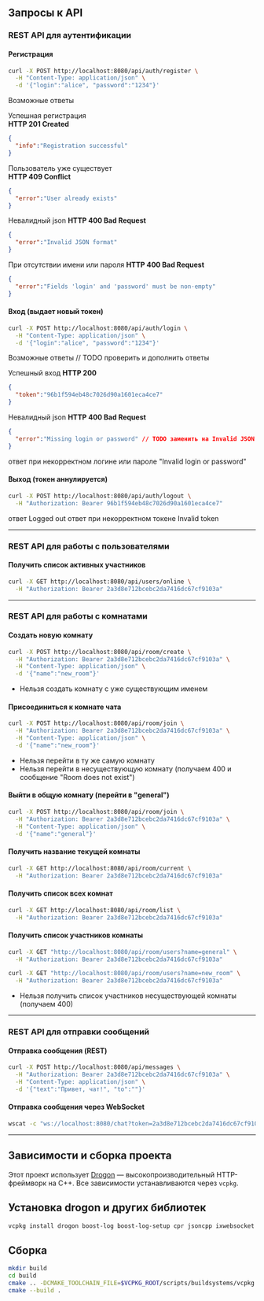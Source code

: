 ## Запросы к API

### REST API для аутентификации

#### Регистрация
```bash
curl -X POST http://localhost:8080/api/auth/register \
  -H "Content-Type: application/json" \
  -d '{"login":"alice", "password":"1234"}'
```

Возможные ответы

Успешная регистрация  
**HTTP 201 Created**
```json
{
  "info":"Registration successful"
}
```

Пользователь уже существует  
**HTTP 409 Conflict**
```json
{
  "error":"User already exists"
}
```

Невалидный json
**HTTP 400 Bad Request**
```json
{
  "error":"Invalid JSON format"
}
```

При отсутствии имени или пароля
**HTTP 400 Bad Request**
```json
{
  "error":"Fields 'login' and 'password' must be non-empty"
}
```

#### Вход (выдает новый токен)
```bash
curl -X POST http://localhost:8080/api/auth/login \
  -H "Content-Type: application/json" \
  -d '{"login":"alice", "password":"1234"}'
```

Возможные ответы // TODO проверить и дополнить ответы

Успешный вход
**HTTP 200**
```json
{
  "token":"96b1f594eb48c7026d90a1601eca4ce7"
}
```

Невалидный json
**HTTP 400 Bad Request**
```json
{
  "error":"Missing login or password" // TODO заменить на Invalid JSON format
}
```

ответ при некорректном логине или пароле "Invalid login or password"

#### Выход (токен аннулируется)
```bash
curl -X POST http://localhost:8080/api/auth/logout \
  -H "Authorization: Bearer 96b1f594eb48c7026d90a1601eca4ce7"
```

ответ Logged out
ответ при некорректном токене Invalid token

---

### REST API для работы с пользователями

#### Получить список активных участников
```bash
curl -X GET http://localhost:8080/api/users/online \
  -H "Authorization: Bearer 2a3d8e712bcebc2da7416dc67cf9103a"
```

---

### REST API для работы с комнатами

#### Создать новую комнату
```bash
curl -X POST http://localhost:8080/api/room/create \
  -H "Authorization: Bearer 2a3d8e712bcebc2da7416dc67cf9103a" \
  -H "Content-Type: application/json" \
  -d '{"name":"new_room"}'
```
- Нельзя создать комнату с уже существующим именем

#### Присоединиться к комнате чата
```bash
curl -X POST http://localhost:8080/api/room/join \
  -H "Authorization: Bearer 2a3d8e712bcebc2da7416dc67cf9103a" \
  -H "Content-Type: application/json" \
  -d '{"name":"new_room"}'
```
- Нельзя перейти в ту же самую комнату  
- Нельзя перейти в несуществующую комнату (получаем 400 и сообщение "Room does not exist")

#### Выйти в общую комнату (перейти в "general")
```bash
curl -X POST http://localhost:8080/api/room/join \
  -H "Authorization: Bearer 2a3d8e712bcebc2da7416dc67cf9103a" \
  -H "Content-Type: application/json" \
  -d '{"name":"general"}'
```

#### Получить название текущей комнаты
```bash
curl -X GET http://localhost:8080/api/room/current \
  -H "Authorization: Bearer 2a3d8e712bcebc2da7416dc67cf9103a"
```

#### Получить список всех комнат
```bash
curl -X GET http://localhost:8080/api/room/list \
  -H "Authorization: Bearer 2a3d8e712bcebc2da7416dc67cf9103a"
```

#### Получить список участников комнаты
```bash
curl -X GET "http://localhost:8080/api/room/users?name=general" \
  -H "Authorization: Bearer 2a3d8e712bcebc2da7416dc67cf9103a"

curl -X GET "http://localhost:8080/api/room/users?name=new_room" \
  -H "Authorization: Bearer 2a3d8e712bcebc2da7416dc67cf9103a"
```
- Нельзя получить список участников несуществующей комнаты (получаем 400)

---

### REST API для отправки сообщений

#### Отправка сообщения (REST)
```bash
curl -X POST http://localhost:8080/api/messages \
  -H "Authorization: Bearer 2a3d8e712bcebc2da7416dc67cf9103a" \
  -H "Content-Type: application/json" \
  -d '{"text":"Привет, чат!", "to":""}'
```

#### Отправка сообщения через WebSocket
```bash
wscat -c "ws://localhost:8080/chat?token=2a3d8e712bcebc2da7416dc67cf9103a"
```

---

## Зависимости и сборка проекта

Этот проект использует [Drogon](https://github.com/drogonframework/drogon) — высокопроизводительный HTTP-фреймворк на C++. Все зависимости устанавливаются через `vcpkg`.

## Установка drogon и других библиотек

```bash
vcpkg install drogon boost-log boost-log-setup cpr jsoncpp ixwebsocket openssl
```

## Сборка

```bash
mkdir build
cd build
cmake .. -DCMAKE_TOOLCHAIN_FILE=$VCPKG_ROOT/scripts/buildsystems/vcpkg.cmake
cmake --build .
```